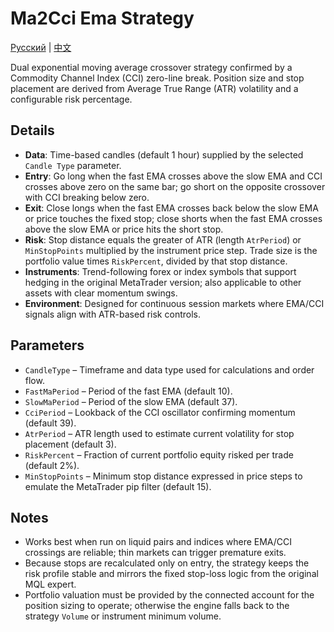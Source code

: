 # Ma2Cci Ema Strategy
[Русский](README_ru.md) | [中文](README_cn.md)

Dual exponential moving average crossover strategy confirmed by a Commodity Channel Index (CCI) zero-line break. Position size and stop placement are derived from Average True Range (ATR) volatility and a configurable risk percentage.

## Details

- **Data**: Time-based candles (default 1 hour) supplied by the selected `Candle Type` parameter.
- **Entry**: Go long when the fast EMA crosses above the slow EMA and CCI crosses above zero on the same bar; go short on the opposite crossover with CCI breaking below zero.
- **Exit**: Close longs when the fast EMA crosses back below the slow EMA or price touches the fixed stop; close shorts when the fast EMA crosses above the slow EMA or price hits the short stop.
- **Risk**: Stop distance equals the greater of ATR (length `AtrPeriod`) or `MinStopPoints` multiplied by the instrument price step. Trade size is the portfolio value times `RiskPercent`, divided by that stop distance.
- **Instruments**: Trend-following forex or index symbols that support hedging in the original MetaTrader version; also applicable to other assets with clear momentum swings.
- **Environment**: Designed for continuous session markets where EMA/CCI signals align with ATR-based risk controls.

## Parameters

- `CandleType` – Timeframe and data type used for calculations and order flow.
- `FastMaPeriod` – Period of the fast EMA (default 10).
- `SlowMaPeriod` – Period of the slow EMA (default 37).
- `CciPeriod` – Lookback of the CCI oscillator confirming momentum (default 39).
- `AtrPeriod` – ATR length used to estimate current volatility for stop placement (default 3).
- `RiskPercent` – Fraction of current portfolio equity risked per trade (default 2%).
- `MinStopPoints` – Minimum stop distance expressed in price steps to emulate the MetaTrader pip filter (default 15).

## Notes

- Works best when run on liquid pairs and indices where EMA/CCI crossings are reliable; thin markets can trigger premature exits.
- Because stops are recalculated only on entry, the strategy keeps the risk profile stable and mirrors the fixed stop-loss logic from the original MQL expert.
- Portfolio valuation must be provided by the connected account for the position sizing to operate; otherwise the engine falls back to the strategy `Volume` or instrument minimum volume.
